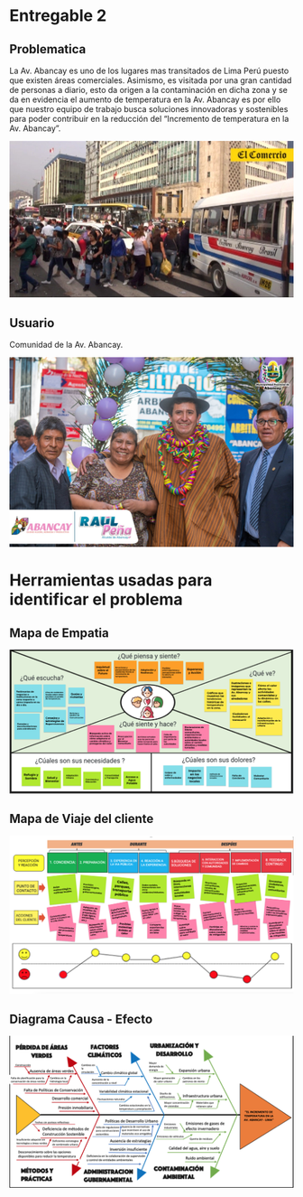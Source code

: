 <h1>Entregable 2</h1>
<h2>Problematica</h2>
<p>La Av. Abancay es uno de los lugares mas transitados de Lima Perú puesto que existen áreas comerciales. Asimismo, es visitada por una gran cantidad de personas a diario, esto da origen a la contaminación en dicha zona y se da en evidencia el aumento de temperatura en la Av. Abancay es por ello que nuestro equipo de trabajo busca soluciones innovadoras y sostenibles para poder contribuir en la reducción del “Incremento de temperatura en la Av. Abancay”.</p>
<img src="../../Imagenes/I_E_2/lima-27.webp">
<h2>Usuario</h2>

<p>Comunidad de la Av. Abancay.</p>

<img src="../../Imagenes/I_E_2/jjj.jpeg" width=600px>
<h1>Herramientas usadas para identificar el problema</h1>

<h2>Mapa de Empatia</h2>

<img src="../../Imagenes/I_E_2/empatia.png">

<h2>Mapa de Viaje del cliente</h2>

<img src="../../Imagenes/I_E_2/journey.png">
<h2>Diagrama Causa - Efecto </h2>

<img src="../../Imagenes/I_E_2/Espina.png">
